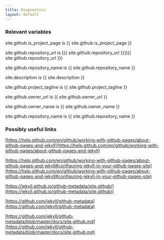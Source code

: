 ```yaml
---
title: Diagnostics
layout: default
---
```




### Relevant variables

site.github.is_project_page is {{ site.github.is_project_page }}

site.github.repository_url is [{{ site.github.repository_url }}]({{ site.github.repository_url }})

site.github.repository_name is {{ site.github.repository_name }}

site.description is {{ site.description }}

site.github.project_tagline is {{ site.github.project_tagline }}

site.github.owner_url is {{ site.github.owner_url }}

site.github.owner_name is {{ site.github.owner_name }}

site.github.repository_name is {{ site.github.repository_name }}



### Possibly useful links

[https://help.github.com/en/github/working-with-github-pages/about-github-pages-and-jekyll](https://help.github.com/en/github/working-with-github-pages/about-github-pages-and-jekyll)

[https://help.github.com/en/github/working-with-github-pages/about-github-pages-and-jekyll#configuring-jekyll-in-your-github-pages-site](https://help.github.com/en/github/working-with-github-pages/about-github-pages-and-jekyll#configuring-jekyll-in-your-github-pages-site)

[https://jekyll.github.io/github-metadata/site.github/](https://jekyll.github.io/github-metadata/site.github/)

[https://github.com/jekyll/github-metadata](https://github.com/jekyll/github-metadata)

[https://github.com/jekyll/github-metadata/blob/master/docs/site.github.md](https://github.com/jekyll/github-metadata/blob/master/docs/site.github.md)

